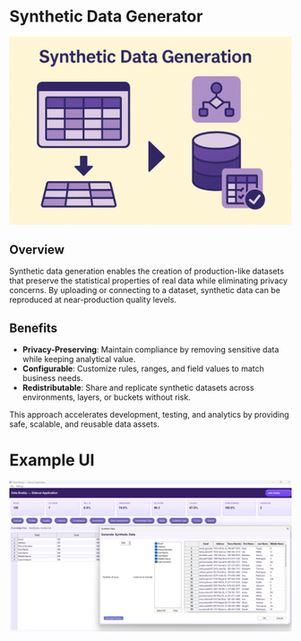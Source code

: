﻿# Synthetic Data Generator

<p align="center">
  <img src="../_assets/sd.png" alt="Synthetic Data Generator" />
</p>

## Overview
Synthetic data generation enables the creation of production-like datasets that preserve the statistical properties of real data while eliminating privacy concerns. By uploading or connecting to a dataset, synthetic data can be reproduced at near-production quality levels.

## Benefits
- **Privacy-Preserving**: Maintain compliance by removing sensitive data while keeping analytical value.  
- **Configurable**: Customize rules, ranges, and field values to match business needs.  
- **Redistributable**: Share and replicate synthetic datasets across environments, layers, or buckets without risk.  

This approach accelerates development, testing, and analytics by providing safe, scalable, and reusable data assets.

# Example UI 
![MDM Example](../_assets/synthetic.png)